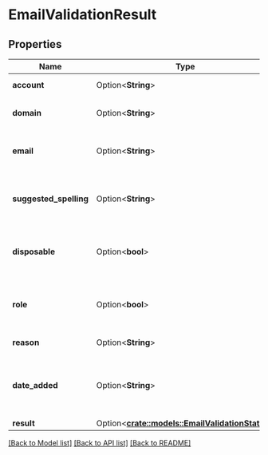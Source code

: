 # EmailValidationResult

## Properties

Name | Type | Description | Notes
------------ | ------------- | ------------- | -------------
**account** | Option<**String**> | Local part of an email | [optional]
**domain** | Option<**String**> | Name of selected domain. | [optional]
**email** | Option<**String**> | Full email address that was verified | [optional]
**suggested_spelling** | Option<**String**> | Suggested spelling if a possible mistake was found | [optional]
**disposable** | Option<**bool**> | Does the email have a temporary domain | [optional]
**role** | Option<**bool**> | Is an email a role email (e.g. info@, noreply@ etc.) | [optional]
**reason** | Option<**String**> | All detected issues | [optional]
**date_added** | Option<**String**> | Date of creation in YYYY-MM-DDThh:ii:ss format | [optional]
**result** | Option<[**crate::models::EmailValidationStatus**](EmailValidationStatus.md)> |  | [optional]

[[Back to Model list]](../README.md#documentation-for-models) [[Back to API list]](../README.md#documentation-for-api-endpoints) [[Back to README]](../README.md)


